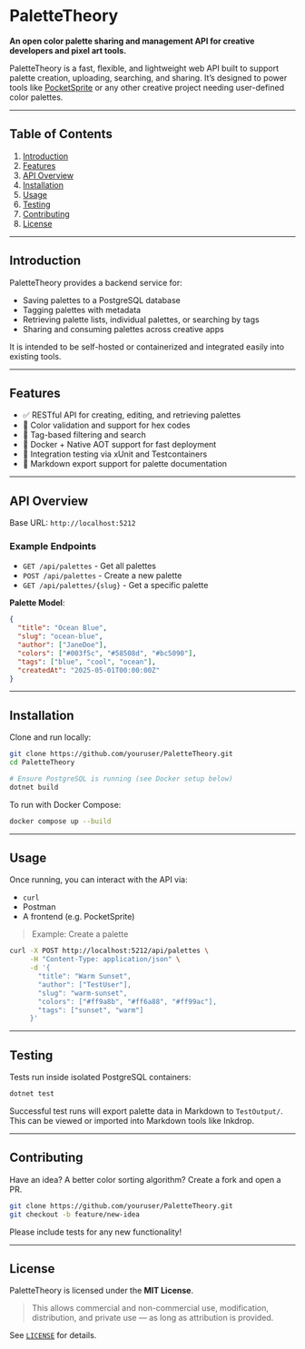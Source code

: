 # PaletteTheory

**An open color palette sharing and management API for creative developers and pixel art tools.**

PaletteTheory is a fast, flexible, and lightweight web API built to support palette creation, uploading, searching, and sharing. It’s designed to power tools like [PocketSprite](https://github.com/AndrewBazen/PocketSprite) or any other creative project needing user-defined color palettes.

---

## Table of Contents

1. [Introduction](#introduction)
2. [Features](#features)
3. [API Overview](#api-overview)
4. [Installation](#installation)
5. [Usage](#usage)
6. [Testing](#testing)
7. [Contributing](#contributing)
8. [License](#license)

---

## Introduction

PaletteTheory provides a backend service for:

* Saving palettes to a PostgreSQL database
* Tagging palettes with metadata
* Retrieving palette lists, individual palettes, or searching by tags
* Sharing and consuming palettes across creative apps

It is intended to be self-hosted or containerized and integrated easily into existing tools.

---

## Features

* ✅ RESTful API for creating, editing, and retrieving palettes
* 🎨 Color validation and support for hex codes
* 🔖 Tag-based filtering and search
* 🐳 Docker + Native AOT support for fast deployment
* 🧪 Integration testing via xUnit and Testcontainers
* 📝 Markdown export support for palette documentation

---

## API Overview

Base URL: `http://localhost:5212`

### Example Endpoints

* `GET /api/palettes` - Get all palettes
* `POST /api/palettes` - Create a new palette
* `GET /api/palettes/{slug}` - Get a specific palette

**Palette Model**:

```json
{
  "title": "Ocean Blue",
  "slug": "ocean-blue",
  "author": ["JaneDoe"],
  "colors": ["#003f5c", "#58508d", "#bc5090"],
  "tags": ["blue", "cool", "ocean"],
  "createdAt": "2025-05-01T00:00:00Z"
}
```

---

## Installation

Clone and run locally:

```bash
git clone https://github.com/youruser/PaletteTheory.git
cd PaletteTheory

# Ensure PostgreSQL is running (see Docker setup below)
dotnet build
```

To run with Docker Compose:

```bash
docker compose up --build
```

---

## Usage

Once running, you can interact with the API via:

* `curl`
* Postman
* A frontend (e.g. PocketSprite)

> Example: Create a palette

```bash
curl -X POST http://localhost:5212/api/palettes \
     -H "Content-Type: application/json" \
     -d '{
       "title": "Warm Sunset",
       "author": ["TestUser"],
       "slug": "warm-sunset",
       "colors": ["#ff9a8b", "#ff6a88", "#ff99ac"],
       "tags": ["sunset", "warm"]
     }'
```

---

## Testing

Tests run inside isolated PostgreSQL containers:

```bash
dotnet test
```

Successful test runs will export palette data in Markdown to `TestOutput/`. This can be viewed or imported into Markdown tools like Inkdrop.

---

## Contributing

Have an idea? A better color sorting algorithm? Create a fork and open a PR.

```bash
git clone https://github.com/youruser/PaletteTheory.git
git checkout -b feature/new-idea
```

Please include tests for any new functionality!

---

## License

PaletteTheory is licensed under the **MIT License**.

> This allows commercial and non-commercial use, modification, distribution, and private use — as long as attribution is provided.

See [`LICENSE`](LICENSE) for details.
